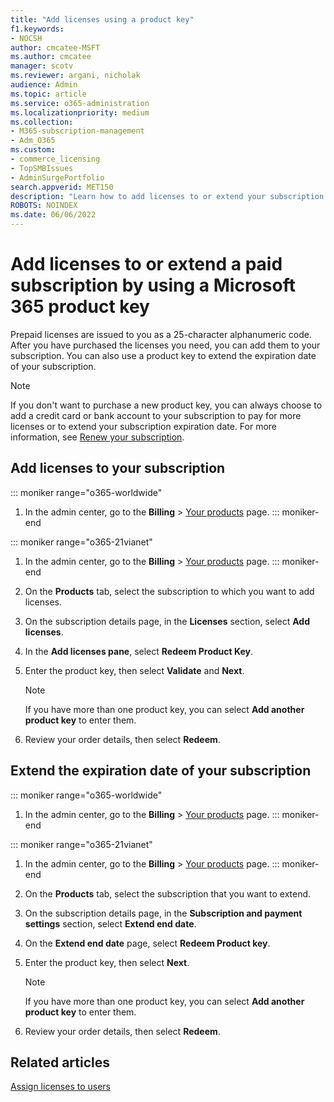 ```yaml
---
title: "Add licenses using a product key"
f1.keywords:
- NOCSH
author: cmcatee-MSFT
ms.author: cmcatee
manager: scotv
ms.reviewer: argani, nicholak
audience: Admin
ms.topic: article
ms.service: o365-administration
ms.localizationpriority: medium
ms.collection: 
- M365-subscription-management 
- Adm_O365
ms.custom:
- commerce_licensing
- TopSMBIssues
- AdminSurgePortfolio
search.appverid: MET150
description: "Learn how to add licenses to or extend your subscription with a product key."
ROBOTS: NOINDEX
ms.date: 06/06/2022
---
```


# Add licenses to or extend a paid subscription by using a Microsoft 365 product key

Prepaid licenses are issued to you as a 25-character alphanumeric code. After you have purchased the licenses you need, you can add them to your subscription. You can also use a product key to extend the expiration date of your subscription.

> [!NOTE]
> If you don't want to purchase a new product key, you can always choose to add a credit card or bank account to your subscription to pay for more licenses or to extend your subscription expiration date. For more information, see [Renew your subscription](../subscriptions/renew-your-subscription.md).
  
## Add licenses to your subscription

::: moniker range="o365-worldwide"

1. In the admin center, go to the **Billing** \> <a href="https://go.microsoft.com/fwlink/p/?linkid=842054" target="_blank">Your products</a> page.
::: moniker-end

::: moniker range="o365-21vianet"

1. In the admin center, go to the **Billing** \> <a href="https://go.microsoft.com/fwlink/p/?linkid=850626" target="_blank">Your products</a> page.
::: moniker-end

2. On the **Products** tab, select the subscription to which you want to add licenses.
3. On the subscription details page, in the **Licenses** section, select **Add licenses**.
4. In the **Add licenses pane**, select **Redeem Product Key**.
5. Enter the product key, then select **Validate** and **Next**.
    > [!NOTE]
    > If you have more than one product key, you can select **Add another product key** to enter them.
6. Review your order details, then select **Redeem**.
  
## Extend the expiration date of your subscription

::: moniker range="o365-worldwide"

1. In the admin center, go to the **Billing** \> <a href="https://go.microsoft.com/fwlink/p/?linkid=842054" target="_blank">Your products</a> page.
::: moniker-end

::: moniker range="o365-21vianet"

1. In the admin center, go to the **Billing** \> <a href="https://go.microsoft.com/fwlink/p/?linkid=850626" target="_blank">Your products</a> page.
::: moniker-end

2. On the **Products** tab, select the subscription that you want to extend.
3. On the subscription details page, in the **Subscription and payment settings** section, select **Extend end date**.
4. On the **Extend end date** page, select **Redeem Product key**. 
5. Enter the product key, then select **Next**.
    > [!NOTE]
    > If you have more than one product key, you can select **Add another product key** to enter them.
6. Review your order details, then select **Redeem**.

## Related articles

[Assign licenses to users](../../admin/manage/assign-licenses-to-users.md)
